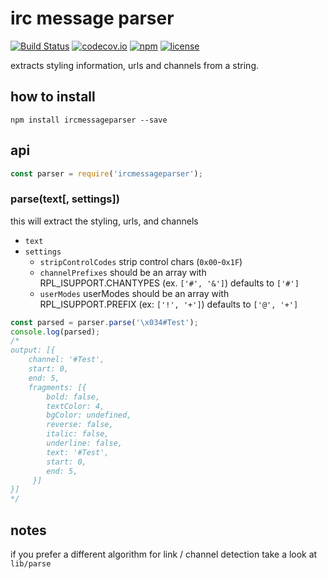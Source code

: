 # irc message parser
[![Build Status](https://travis-ci.org/Bonuspunkt/ircmessageparser.svg?branch=master)](https://travis-ci.org/Bonuspunkt/ircmessageparser)
[![codecov.io](https://img.shields.io/codecov/c/github/Bonuspunkt/ircmessageparser.svg?branch=master)](https://codecov.io/gh/Bonuspunkt/ircmessageparser?branch=master)
[![npm](https://img.shields.io/npm/v/ircmessageparser.svg)](https://www.npmjs.com/package/ircmessageparser)
[![license](https://img.shields.io/npm/l/ircmessageparser.svg)](https://tldrlegal.com/license/-isc-license)

extracts styling information, urls and channels from a string.

## how to install
```
npm install ircmessageparser --save
```

## api
``` js
const parser = require('ircmessageparser');
```

### parse(text[, settings])
this will extract the styling, urls, and channels

- `text`
- `settings`
    - `stripControlCodes` strip control chars (`0x00`-`0x1F`)
    - `channelPrefixes` should be an array with RPL_ISUPPORT.CHANTYPES (ex. `['#', '&']`) defaults to `['#']`
    - `userModes` userModes should be an array with RPL_ISUPPORT.PREFIX (ex: `['!', '+']`) defaults to `['@', '+']`

``` js
const parsed = parser.parse('\x034#Test');
console.log(parsed);
/*
output: [{
    channel: '#Test',
    start: 0,
    end: 5,
    fragments: [{
        bold: false,
        textColor: 4,
        bgColor: undefined,
        reverse: false,
        italic: false,
        underline: false,
        text: '#Test',
        start: 0,
        end: 5,
     }]
}]
*/
```

## notes
if you prefer a different algorithm for link / channel detection take a look at `lib/parse`
